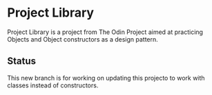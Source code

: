 # Project Library

Project Library is a project from The Odin Project aimed at practicing Objects and Object constructors as a design pattern.


## Status

This new branch is for working on updating this projecto to work with classes instead of constructors.